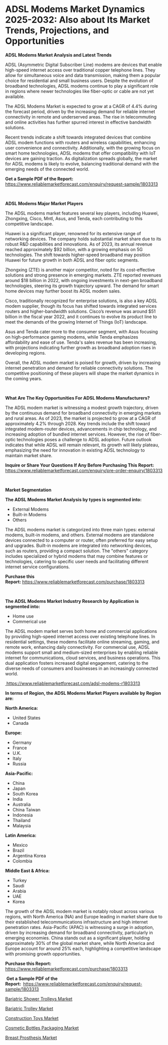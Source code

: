 <p><h1>ADSL Modems Market Dynamics 2025-2032: Also about Its Market Trends, Projections, and Opportunities</h1></p><p><strong>ADSL Modems Market Analysis and Latest Trends</strong></p>
<p><p>ADSL (Asymmetric Digital Subscriber Line) modems are devices that enable high-speed internet access over traditional copper telephone lines. They allow for simultaneous voice and data transmission, making them a popular choice for residential and small business users. Despite the evolution of broadband technologies, ADSL modems continue to play a significant role in regions where newer technologies like fiber-optic or cable are not yet available.</p><p>The ADSL Modems Market is expected to grow at a CAGR of 4.4% during the forecast period, driven by the increasing demand for reliable internet connectivity in remote and underserved areas. The rise in telecommuting and online activities has further spurred interest in effective bandwidth solutions. </p><p>Recent trends indicate a shift towards integrated devices that combine ADSL modem functions with routers and wireless capabilities, enhancing user convenience and connectivity. Additionally, with the growing focus on smart home technologies, ADSL modems that offer compatibility with IoT devices are gaining traction. As digitalization spreads globally, the market for ADSL modems is likely to evolve, balancing traditional demand with the emerging needs of the connected world.</p></p>
<p><strong>Get a Sample PDF of the Report:&nbsp;</strong> <a href="https://www.reliablemarketforecast.com/enquiry/request-sample/1803313?utm_campaign=1097&utm_medium=2&utm_source=Github&utm_content=ia&utm_term=04042025&utm_id=adsl-modems">https://www.reliablemarketforecast.com/enquiry/request-sample/1803313</a></p>
<p>&nbsp;</p>
<p><strong>ADSL Modems Major Market Players</strong></p>
<p><p>The ADSL modems market features several key players, including Huawei, Zhongxing, Cisco, Mntl, Asus, and Tenda, each contributing to this competitive landscape. </p><p>Huawei is a significant player, renowned for its extensive range of networking devices. The company holds substantial market share due to its robust R&D capabilities and innovations. As of 2023, its annual revenue reached approximately $92 billion, with a growing emphasis on 5G technologies. The shift towards higher-speed broadband may position Huawei for future growth in both ADSL and fiber optic segments.</p><p>Zhongxing (ZTE) is another major competitor, noted for its cost-effective solutions and strong presence in emerging markets. ZTE reported revenues around $18 billion in 2022, with ongoing investments in next-gen broadband technologies, steering its growth trajectory upward. The demand for smart home devices may further boost its ADSL modem sales.</p><p>Cisco, traditionally recognized for enterprise solutions, is also a key ADSL modem supplier, though its focus has shifted towards integrated services routers and higher-bandwidth solutions. Cisco’s revenue was around $51 billion in the fiscal year 2022, and it continues to evolve its product line to meet the demands of the growing Internet of Things (IoT) landscape.</p><p>Asus and Tenda cater more to the consumer segment, with Asus focusing on high-performance gaming modems, while Tenda emphasizes affordability and ease of use. Tenda's sales revenue has been increasing, with projections indicating further growth as broadband adoption rises in developing regions.</p><p>Overall, the ADSL modem market is poised for growth, driven by increasing internet penetration and demand for reliable connectivity solutions. The competitive positioning of these players will shape the market dynamics in the coming years.</p></p>
<p>&nbsp;</p>
<p><strong>What Are The Key Opportunities For ADSL Modems Manufacturers?</strong></p>
<p><p>The ADSL modem market is witnessing a modest growth trajectory, driven by the continuous demand for broadband connectivity in emerging markets and rural areas. As of 2023, the market is projected to grow at a CAGR of approximately 4.2% through 2028. Key trends include the shift toward integrated modem-router devices, advancements in chip technology, and increasing adoption of bundled internet services. However, the rise of fiber-optic technologies poses a challenge to ADSL adoption. Future outlook indicates that while ADSL will remain relevant, its growth will likely plateau, emphasizing the need for innovation in existing ADSL technology to maintain market share.</p></p>
<p><strong>Inquire or Share Your Questions If Any Before Purchasing This Report:</strong> <a href="https://www.reliablemarketforecast.com/enquiry/pre-order-enquiry/1803313?utm_campaign=1097&utm_medium=2&utm_source=Github&utm_content=ia&utm_term=04042025&utm_id=adsl-modems">https://www.reliablemarketforecast.com/enquiry/pre-order-enquiry/1803313</a></p>
<p>&nbsp;</p>
<p><strong>Market Segmentation</strong></p>
<p><strong>The ADSL Modems Market Analysis by types is segmented into:</strong></p>
<p><ul><li>External Modems</li><li>Built-in Modems</li><li>Others</li></ul></p>
<p><p>The ADSL modems market is categorized into three main types: external modems, built-in modems, and others. External modems are standalone devices connected to a computer or router, often preferred for easy setup and upgrades. Built-in modems are integrated into networking devices, such as routers, providing a compact solution. The "others" category includes specialized or hybrid modems that may combine features or technologies, catering to specific user needs and facilitating different internet service configurations.</p></p>
<p><strong>Purchase this Report:&nbsp;</strong><a href="https://www.reliablemarketforecast.com/purchase/1803313?utm_campaign=1097&utm_medium=2&utm_source=Github&utm_content=ia&utm_term=04042025&utm_id=adsl-modems">https://www.reliablemarketforecast.com/purchase/1803313</a></p>
<p>&nbsp;</p>
<p><strong>The ADSL Modems Market Industry Research by Application is segmented into:</strong></p>
<p><ul><li>Home use</li><li>Commerical use</li></ul></p>
<p><p>The ADSL modem market serves both home and commercial applications by providing high-speed internet access over existing telephone lines. In residential settings, these modems facilitate online streaming, gaming, and remote work, enhancing daily connectivity. For commercial use, ADSL modems support small and medium-sized enterprises by enabling reliable internet for communications, cloud services, and business operations. This dual application fosters increased digital engagement, catering to the diverse needs of consumers and businesses in an increasingly connected world.</p></p>
<p><a href="https://www.reliablemarketforecast.com/adsl-modems-r1803313?utm_campaign=1097&utm_medium=2&utm_source=Github&utm_content=ia&utm_term=04042025&utm_id=adsl-modems">&nbsp;https://www.reliablemarketforecast.com/adsl-modems-r1803313</a></p>
<p><strong>In terms of Region, the ADSL Modems Market Players available by Region are:</strong></p>
<p>
    <p> <strong> North America: </strong>
        <ul>
            <li>United States</li>
            <li>Canada</li>
        </ul>
        </p> 
    <p> <strong> Europe: </strong>
        <ul>
            <li>Germany</li>
            <li>France</li>
            <li>U.K.</li>
            <li>Italy</li>
            <li>Russia</li>
        </ul>
        </p> 
    <p> <strong> Asia-Pacific: </strong>
        <ul>
            <li>China</li>
            <li>Japan</li>
            <li>South Korea</li>
            <li>India</li>
            <li>Australia</li>
            <li>China Taiwan</li>
            <li>Indonesia</li>
            <li>Thailand</li>
            <li>Malaysia</li>
        </ul>
        </p> 
    <p> <strong> Latin America: </strong>
        <ul>
            <li>Mexico</li>
            <li>Brazil</li>
            <li>Argentina Korea</li>
            <li>Colombia</li>
        </ul>
        </p> 
    <p> <strong> Middle East & Africa: </strong>
        <ul>
            <li>Turkey</li>
            <li>Saudi</li>
            <li>Arabia</li>
            <li>UAE</li>
            <li>Korea</li>
        </ul>
    </p>
    </p>
<p><p>The growth of the ADSL modem market is notably robust across various regions, with North America (NA) and Europe leading in market share due to their established telecommunications infrastructure and high internet penetration rates. Asia-Pacific (APAC) is witnessing a surge in adoption, driven by increasing demand for broadband connectivity, particularly in emerging economies. China stands out as a significant player, holding approximately 30% of the global market share, while North America and Europe account for around 25% each, highlighting a competitive landscape with promising growth opportunities.</p></p>
<p><strong>Purchase this Report: </strong><a href="https://www.reliablemarketforecast.com/purchase/1803313?utm_campaign=1097&utm_medium=2&utm_source=Github&utm_content=ia&utm_term=04042025&utm_id=adsl-modems">https://www.reliablemarketforecast.com/purchase/1803313</a></p>
<p>&nbsp;<strong>Get a Sample PDF of the Report:&nbsp;&nbsp;</strong><a href="https://www.reliablemarketforecast.com/enquiry/request-sample/1803313?utm_campaign=1097&utm_medium=2&utm_source=Github&utm_content=ia&utm_term=04042025&utm_id=adsl-modems">https://www.reliablemarketforecast.com/enquiry/request-sample/1803313</a></p>
<p><strong></strong></p>
<p><p><a href="https://github.com/nacarnzina/Market-Research-Report-List-1/blob/main/bariatric-shower-trolleys-market.md?utm_campaign=1097&utm_medium=2&utm_source=Github&utm_content=ia&utm_term=04042025&utm_id=adsl-modems">Bariatric Shower Trolleys Market</a></p><p><a href="https://github.com/theyasnare5w/Market-Research-Report-List-1/blob/main/bariatric-trolley-market.md?utm_campaign=1097&utm_medium=2&utm_source=Github&utm_content=ia&utm_term=04042025&utm_id=adsl-modems">Bariatric Trolley Market</a></p><p><a href="https://github.com/aaryaheron0c/Market-Research-Report-List-1/blob/main/construction-toys-market.md?utm_campaign=1097&utm_medium=2&utm_source=Github&utm_content=ia&utm_term=04042025&utm_id=adsl-modems">Construction Toys Market</a></p><p><a href="https://github.com/seyalshudae7/Market-Research-Report-List-1/blob/main/cosmetic-bottles-packaging-market.md?utm_campaign=1097&utm_medium=2&utm_source=Github&utm_content=ia&utm_term=04042025&utm_id=adsl-modems">Cosmetic Bottles Packaging Market</a></p><p><a href="https://github.com/giulyankela/Market-Research-Report-List-1/blob/main/breast-prosthesis-market.md?utm_campaign=1097&utm_medium=2&utm_source=Github&utm_content=ia&utm_term=04042025&utm_id=adsl-modems">Breast Prosthesis Market</a></p></p>